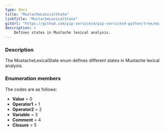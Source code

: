 ```yaml
---
type: docs
title: "MustacheLexicalState"
linkTitle: "MustacheLexicalState"
gitUrl: "https://github.com/pip-services4/pip-services4-python/tree/main/pip-services4-expressions-python"
description: > 
    Defines states in Mustache lexical analysis.
---
```




### Description

The MustacheLexicalState enum defines different states in Mustache lexical analysis.


### Enumeration members

The codes are as follows:

- **Value** = 0
- **Operator1** = 1
- **Operator2** = 2
- **Variable** = 3
- **Comment** = 4
- **Closure** = 5
